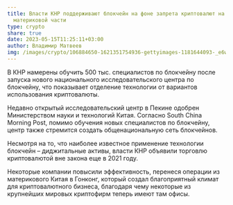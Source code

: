 ```yaml
---
title: Власти КНР поддерживают блокчейн на фоне запрета криптовалют на
  материковой части
type: crypto
share: true
date: 2023-05-15T11:25:11+03:00
author: Владимир Матвеев
img: /images/crypto/106884650-1621351754936-gettyimages-1181644093-_e6w8197_2019101743907642.jpeg
---
```

В КНР намерены обучить 500 тыс. специалистов по блокчейну после запуска нового национального исследовательского центра по блокчейну, что показывает отделение технологии от вариантов использования криптовалюты.

Недавно открытый исследовательский центр в Пекине одобрен Министерством науки и технологий Китая. Согласно South China Morning Post, помимо обучения новых специалистов по блокчейну, центр также стремится создать общенациональную сеть блокчейнов.

Несмотря на то, что наиболее известное применение технологии блокчейн – диджитальные активы, власти КНР объявили торговлю криптовалютой вне закона еще в 2021 году.

Некоторые компании повысили эффективность, перенеся операции из материкового Китая в Гонконг, который создал благоприятный климат для криптовалютного бизнеса, благодаря чему некоторые из крупнейших мировых криптофирм теперь имеют там офисы.